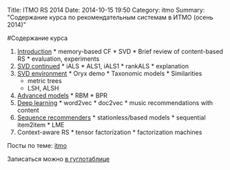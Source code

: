 Title: ITMO RS 2014
Date: 2014-10-15 19:50
Category: itmo
Summary: "Содержание курса по рекомендательным системам в ИТМО (осень 2014)"


#Содержание курса
  1. [Introduction]({filename}/itmo-recsys-2014/lecture1.md)
    * memory-based CF
    * SVD
    * Brief review of content-based RS
    * evaluation, experiments
  2. [SVD continued]({filename}/itmo-recsys-2014/lecture2.md)
    * iALS
    * ALS1, iALS1
    * rankALS
    * explanation
  3. [SVD environment]({filename}/itmo-recsys-2014/lecture3.md)
    * Oryx demo
    * Taxonomic models
    * Similarities
      * metric trees
      * LSH, ALSH
  4. [Advanced models]({filename}/itmo-recsys-2014/lecture4.md)
    * RBM
    * BPR
  5. [Deep learning]({filename}/itmo-recsys-2014/lecture5.md)
    * word2vec
    * doc2vec
    * music recommendations with content
  6. [Sequence recommenders]({filename}/itmo-recsys-2014/lecture6.md)
    * stationless/based models
    * sequential item2item
    * LME
  7. Context-aware RS
    * tensor factorization
    * factorization machines

Посты по теме: [itmo](http://www.4ducks.ru/category/itmo.html)

Записаться можно [в гуглотаблице](https://docs.google.com/spreadsheets/d/1v_Hqs7BjI-hR8tPOsRJHJ8wrtZHzQnB0JeuW3s09cT8/edit?usp=sharing)
